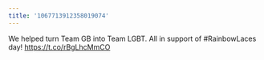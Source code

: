 ```yaml
---
title: '1067713912358019074'
---
```


We helped turn Team GB into Team LGBT. All in support of #RainbowLaces day! https://t.co/rBgLhcMmCO